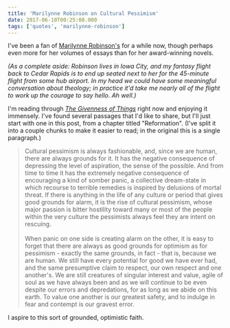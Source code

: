 ```yaml
---
title: 'Marilynne Robinson on Cultural Pessimism'
date: 2017-06-10T00:25:08.000
tags: ['quotes', 'marilynne-robinson']
---
```


I've been a fan of [Marilynne Robinson's](https://en.wikipedia.org/wiki/Marilynne_Robinson) for a while now, though perhaps even more for her volumes of essays than for her award-winning novels.

_(As a complete aside: Robinson lives in Iowa City, and my fantasy flight back to Cedar Rapids is to end up seated next to her for the 45-minute flight from some hub airport. In my head we could have some meaningful conversation about theology; in practice it'd take me nearly all of the flight to work up the courage to say hello. Ah well.)_

I'm reading through [_The Givenness of Things_](http://amzn.to/2rVMPUh) right now and enjoying it immensely. I've found several passages that I'd like to share, but I'll just start with one in this post, from a chapter titled "Reformation". (I've split it into a couple chunks to make it easier to read; in the original this is a single paragraph.)

> Cultural pessimism is always fashionable, and, since we are human, there are always grounds for it. It has the negative consequence of depressing the level of aspiration, the sense of the possible. And from time to time it has the extremely negative consequence of encouraging a kind of somber panic, a collective dream-state in which recourse to terrible remedies is inspired by delusions of mortal threat. If there is anything in the life of any culture or period that gives good grounds for alarm, it is the rise of cultural pessimism, whose major passion is bitter hostility toward many or most of the people within the very culture the pessimists always feel they are intent on rescuing.  
> <br/>
> When panic on one side is creating alarm on the other, it is easy to forget that there are always as good grounds for optimism as for pessimism - exactly the same grounds, in fact - that is, because we are human. We still have every potential for good we have ever had, and the same presumptive claim to respect, our own respect and one another's. We are still creatures of singular interest and value, agile of soul as we have always been and as we will continue to be even despite our errors and depredations, for as long as we abide on this earth. To value one another is our greatest safety, and to indulge in fear and contempt is our gravest error.

I aspire to this sort of grounded, optimistic faith.
